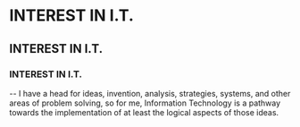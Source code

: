 # INTEREST IN I.T.
## INTEREST IN I.T.
### INTEREST IN I.T.
 -- I have a head for ideas, invention, analysis, strategies, systems, and other areas of problem solving, so for me, Information Technology is a pathway towards the implementation of at least the logical aspects of those ideas.
 